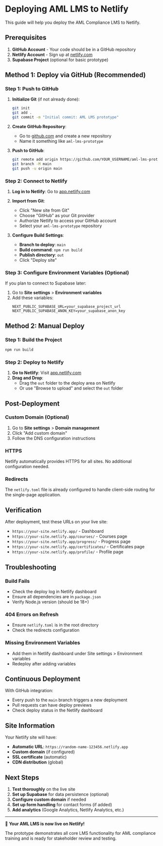 # Deploying AML LMS to Netlify

This guide will help you deploy the AML Compliance LMS to Netlify.

## Prerequisites

1. **GitHub Account** - Your code should be in a GitHub repository
2. **Netlify Account** - Sign up at [netlify.com](https://netlify.com)
3. **Supabase Project** (optional for basic prototype)

## Method 1: Deploy via GitHub (Recommended)

### Step 1: Push to GitHub

1. **Initialize Git** (if not already done):
   ```bash
   git init
   git add .
   git commit -m "Initial commit: AML LMS prototype"
   ```

2. **Create GitHub Repository**:
   - Go to [github.com](https://github.com) and create a new repository
   - Name it something like `aml-lms-prototype`

3. **Push to GitHub**:
   ```bash
   git remote add origin https://github.com/YOUR_USERNAME/aml-lms-prototype.git
   git branch -M main
   git push -u origin main
   ```

### Step 2: Connect to Netlify

1. **Log in to Netlify**: Go to [app.netlify.com](https://app.netlify.com)

2. **Import from Git**:
   - Click "New site from Git"
   - Choose "GitHub" as your Git provider
   - Authorize Netlify to access your GitHub account
   - Select your `aml-lms-prototype` repository

3. **Configure Build Settings**:
   - **Branch to deploy**: `main`
   - **Build command**: `npm run build`
   - **Publish directory**: `out`
   - Click "Deploy site"

### Step 3: Configure Environment Variables (Optional)

If you plan to connect to Supabase later:

1. Go to **Site settings** > **Environment variables**
2. Add these variables:
   ```
   NEXT_PUBLIC_SUPABASE_URL=your_supabase_project_url
   NEXT_PUBLIC_SUPABASE_ANON_KEY=your_supabase_anon_key
   ```

## Method 2: Manual Deploy

### Step 1: Build the Project

```bash
npm run build
```

### Step 2: Deploy to Netlify

1. **Go to Netlify**: Visit [app.netlify.com](https://app.netlify.com)
2. **Drag and Drop**: 
   - Drag the `out` folder to the deploy area on Netlify
   - Or use "Browse to upload" and select the `out` folder

## Post-Deployment

### Custom Domain (Optional)

1. Go to **Site settings** > **Domain management**
2. Click "Add custom domain"
3. Follow the DNS configuration instructions

### HTTPS

Netlify automatically provides HTTPS for all sites. No additional configuration needed.

### Redirects

The `netlify.toml` file is already configured to handle client-side routing for the single-page application.

## Verification

After deployment, test these URLs on your live site:

- `https://your-site.netlify.app/` - Dashboard
- `https://your-site.netlify.app/courses/` - Courses page
- `https://your-site.netlify.app/progress/` - Progress page
- `https://your-site.netlify.app/certificates/` - Certificates page
- `https://your-site.netlify.app/profile/` - Profile page

## Troubleshooting

### Build Fails
- Check the deploy log in Netlify dashboard
- Ensure all dependencies are in `package.json`
- Verify Node.js version (should be 18+)

### 404 Errors on Refresh
- Ensure `netlify.toml` is in the root directory
- Check the redirects configuration

### Missing Environment Variables
- Add them in Netlify dashboard under Site settings > Environment variables
- Redeploy after adding variables

## Continuous Deployment

With GitHub integration:
- Every push to the `main` branch triggers a new deployment
- Pull requests can have deploy previews
- Check deploy status in the Netlify dashboard

## Site Information

Your Netlify site will have:
- **Automatic URL**: `https://random-name-123456.netlify.app`
- **Custom domain** (if configured)
- **SSL certificate** (automatic)
- **CDN distribution** (global)

## Next Steps

1. **Test thoroughly** on the live site
2. **Set up Supabase** for data persistence (optional)
3. **Configure custom domain** if needed
4. **Set up form handling** for contact forms (if added)
5. **Add analytics** (Google Analytics, Netlify Analytics, etc.)

---

🎉 **Your AML LMS is now live on Netlify!**

The prototype demonstrates all core LMS functionality for AML compliance training and is ready for stakeholder review and testing. 